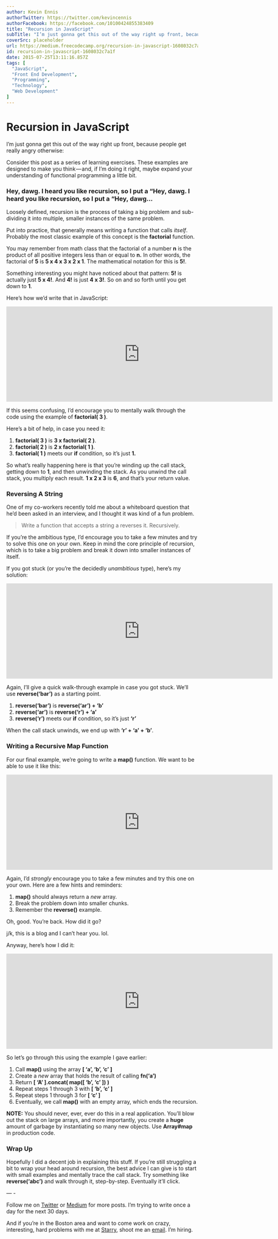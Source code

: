 ```yaml
---
author: Kevin Ennis
authorTwitter: https://twitter.com/kevincennis
authorFacebook: https://facebook.com/10100424855383409
title: "Recursion in JavaScript"
subTitle: "I’m just gonna get this out of the way right up front, because people get really angry otherwise:..."
coverSrc: placeholder
url: https://medium.freecodecamp.org/recursion-in-javascript-1608032c7a1f
id: recursion-in-javascript-1608032c7a1f
date: 2015-07-25T13:11:16.857Z
tags: [
  "JavaScript",
  "Front End Development",
  "Programming",
  "Technology",
  "Web Development"
]
---
```

# Recursion in JavaScript

I’m just gonna get this out of the way right up front, because people get really angry otherwise:

Consider this post as a series of learning exercises. These examples are designed to make you think — and, if I’m doing it right, maybe expand your understanding of functional programming a little bit.

### Hey, dawg. I heard you like recursion, so I put a “Hey, dawg. I heard you like recursion, so I put a “Hey, dawg…

Loosely defined, recursion is the process of taking a big problem and sub-dividing it into multiple, smaller instances of the same problem.

Put into practice, that generally means writing a function that calls _itself_. Probably the most classic example of this concept is the **factorial** function.

You may remember from math class that the factorial of a number **n** is the product of all positive integers less than or equal to **n.** In other words, the factorial of **5** is **5 x 4 x 3 x 2 x 1**. The mathematical notation for this is **5!**.

Something interesting you might have noticed about that pattern: **5!** is actually just **5 x 4!**. And **4!** is just **4 x 3!**. So on and so forth until you get down to **1**.

Here’s how we’d write that in JavaScript:





<iframe width="700" height="250" src="https://medium.freecodecamp.org/media/beb51989b1bb20195c118714dfef3db4?postId=1608032c7a1f" data-media-id="beb51989b1bb20195c118714dfef3db4" allowfullscreen="" frameborder="0"></iframe>





If this seems confusing, I’d encourage you to mentally walk through the code using the example of **factorial( 3 )**.

Here’s a bit of help, in case you need it:

1.  **factorial( 3 )** is **3 x factorial( 2 )**.
2.  **factorial( 2 )** is **2 x factorial( 1 )**.
3.  **factorial( 1 )** meets our **if** condition, so it’s just **1.**

So what’s really happening here is that you’re winding up the call stack, getting down to **1**, and then unwinding the stack. As you unwind the call stack, you multiply each result. **1 x 2 x 3** is **6**, and that’s your return value.

### **Reversing A String**

One of my co-workers recently told me about a whiteboard question that he’d been asked in an interview, and I thought it was kind of a fun problem.

> Write a function that accepts a string a reverses it. Recursively.

If you’re the ambitious type, I’d encourage you to take a few minutes and try to solve this one on your own. Keep in mind the core principle of recursion, which is to take a big problem and break it down into smaller instances of itself.

If you got stuck (or you’re the decidedly _unambitious_ type), here’s my solution:





<iframe width="700" height="250" src="https://medium.freecodecamp.org/media/ea229cabbb21f710ba4b76d6ba59cead?postId=1608032c7a1f" data-media-id="ea229cabbb21f710ba4b76d6ba59cead" allowfullscreen="" frameborder="0"></iframe>





Again, I’ll give a quick walk-through example in case you got stuck. We’ll use **reverse(‘bar’)** as a starting point.

1.  **reverse(‘bar’)** is **reverse(‘ar’) + ‘b’**
2.  **reverse(‘ar’)** is **reverse(‘r’) + ‘a’**
3.  **reverse(‘r’)** meets our **if** condition, so it’s just **‘r’**

When the call stack unwinds, we end up with **‘r’ + ‘a’ + ‘b’**.

### Writing a Recursive Map Function

For our final example, we’re going to write a **map()** function. We want to be able to use it like this:





<iframe width="700" height="250" src="https://medium.freecodecamp.org/media/a81449621098c07732d6b3cbb6123311?postId=1608032c7a1f" data-media-id="a81449621098c07732d6b3cbb6123311" allowfullscreen="" frameborder="0"></iframe>





Again, I’d _strongly_ encourage you to take a few minutes and try this one on your own. Here are a few hints and reminders:

1.  **map()** should always return a _new_ array.
2.  Break the problem down into smaller chunks.
3.  Remember the **reverse()** example.

Oh, good. You’re back. How did it go?

j/k, this is a blog and I can’t hear you. lol.

Anyway, here’s how I did it:





<iframe width="700" height="250" src="https://medium.freecodecamp.org/media/aa803107272941a0177d4b17eded8823?postId=1608032c7a1f" data-media-id="aa803107272941a0177d4b17eded8823" allowfullscreen="" frameborder="0"></iframe>





So let’s go through this using the example I gave earlier:

1.  Call **map()** using the array **[ ‘a’, ‘b’, ‘c’ ]**
2.  Create a _new_ array that holds the result of calling **fn(‘a’)**
3.  Return **[ ‘A’ ].concat( map([ ‘b’, ‘c’ ]) )**
4.  Repeat steps 1 through 3 with **[ ‘b’, ‘c’ ]**
5.  Repeat steps 1 through 3 for **[ ‘c’ ]**
6.  Eventually, we call **map()** with an empty array, which ends the recursion.

**NOTE:** You should never, ever, ever do this in a real application. You’ll blow out the stack on large arrays, and more importantly, you create a **huge** amount of garbage by instantiating so many new objects. Use **Array#map** in production code.

### Wrap Up

Hopefully I did a decent job in explaining this stuff. If you’re still struggling a bit to wrap your head around recursion, the best advice I can give is to start with small examples and mentally trace the call stack. Try something like **reverse(‘abc’)** and walk through it, step-by-step. Eventually it’ll click.

— -

Follow me on [Twitter](http://twitter.com/kevincennis) or [Medium](https://medium.com/@kevincennis/) for more posts. I’m trying to write once a day for the next 30 days.

And if you’re in the Boston area and want to come work on crazy, interesting, hard problems with me at [Starry](https://starry.com), shoot me an [email](mailto:kennis84@gmail.com). I’m hiring.








